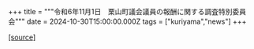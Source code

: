 +++
title = """令和6年11月1日　栗山町議会議員の報酬に関する調査特別委員会"""
date = 2024-10-30T15:00:00.000Z
tags = ["kuriyama","news"]
+++


[[source]](https://www.town.kuriyama.hokkaido.jp/site/gikai/29318.html)
